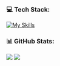 ### 💻 Tech Stack:
[![My Skills](https://skillicons.dev/icons?i=cs,dotnet,postgres,js,ts,react,git,docker)](https://skillicons.dev)
### 📊 GitHub Stats:
![](https://github-readme-stats.vercel.app/api?username=DanC-rep&theme=tokyonight&hide_border=false&include_all_commits=false&count_private=false) ![](https://github-readme-streak-stats.herokuapp.com/?user=DanC-rep&theme=tokyonight&hide_border=false)<br/>

